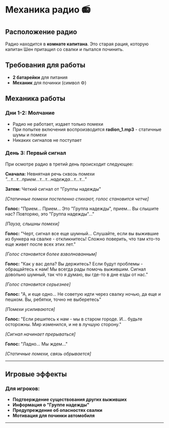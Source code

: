 # Механика радио 📻

## Расположение радио
Радио находится в **комнате капитана**. Это старая рация, которую капитан Шен притащил со свалки и пытался починить.

## Требования для работы
- **2 батарейки** для питания
- **Механик** для починки (символ ⚙️)

## Механика работы

### Дни 1-2: Молчание
- Радио не работает, издает только помехи
- При попытке включения воспроизводится **radion_1.mp3** - статичные шумы и помехи
- Никаких сигналов не поступает

### День 3: Первый сигнал
При осмотре радио в третий день происходит следующее:

**Сначала:** Невнятная речь сквозь помехи
*"...т...т...прием...т...т...надежда...т...т..."*

**Затем:** Четкий сигнал от "Группы надежды"

*[Статичные помехи постепенно стихают, голос становится четче]*

**Голос:** "Прием... Прием... Это "Группа надежды", прием... Вы слышите нас? Повторяю, это "Группа надежды"..."

*[Пауза, слышны помехи]*

**Голос:** "Черт, сигнал все еще шумный... Слушайте, если вы выжившие из бункера на свалке - откликнитесь! Сложно поверить, что там кто-то еще живет после всех этих лет."

*[Голос становится более взволнованным]*

**Голос:** "Как у вас дела? Вы держитесь? Если будут проблемы - обращайтесь к нам! Мы всегда рады помочь выжившим. Сигнал довольно шумный, так что я думаю, вы где-то в дне езды от нас."

*[Голос становится серьезнее]*

**Голос:** "А, и еще одно... Не советую идти через свалку ночью, да еще и пешком. Вы, ребятки, точно не выберетесь"

*[Помехи усиливаются]*

**Голос:** "Если решитесь к нам - мы в старом городе. И... будьте осторожны. Мир изменился, и не в лучшую сторону."

*[Сигнал начинает прерываться]*

**Голос:** "Ладно... Мы ждем..."

*[Статичные помехи, связь обрывается]*

---

## Игровые эффекты

### Для игроков:
- **Подтверждение существования других выживших**
- **Информация о "Группе надежды"**
- **Предупреждение об опасностях свалки**
- **Мотивация для починки автомобиля**

---